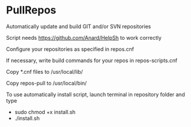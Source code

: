 # PullRepos
Automatically update and build GIT and/or SVN repositories

Script needs https://github.com/Anard/HelpSh to work correctly

Configure your repositories as specified in repos.cnf

If necessary, write build commands for your repos in repos-scripts.cnf

Copy *.cnf files to /usr/local/lib/

Copy repos-pull to /usr/local/bin/

To use automatically install script, launch terminal in repository folder and type
 - sudo chmod +x install.sh
 - ./install.sh
